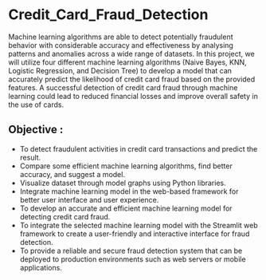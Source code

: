 # Credit_Card_Fraud_Detection
Machine learning algorithms are able to detect potentially fraudulent  behavior with considerable accuracy and effectiveness by analysing patterns and anomalies  across a wide range of datasets. In this project, we will utilize four different machine learning algorithms (Naive Bayes, KNN, Logistic Regression, and Decision Tree) to develop a model that can accurately predict the likelihood of credit card fraud based on the provided features. A successful detection of credit card fraud through machine learning could lead to reduced financial losses and improve overall safety in the use of cards.  

## Objective : 
- To detect fraudulent activities in credit card transactions and predict the result. 
- Compare some efficient machine learning algorithms, find better accuracy, and suggest a model. 
- Visualize dataset through model graphs using Python libraries. 
- Integrate machine learning model in the web-based framework for better user interface and user experience.
- To develop an accurate and efficient machine learning model for detecting credit card fraud. 
- To integrate the selected machine learning model with the Streamlit web framework to create a user-friendly and interactive interface for fraud detection. 
- To provide a reliable and secure fraud detection system that can be deployed to production environments such as web servers or mobile applications.
